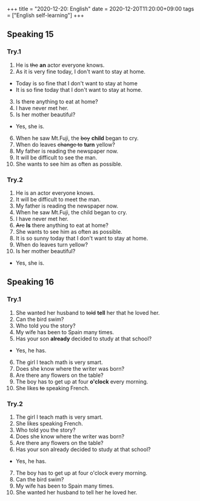 +++
title =  "2020-12-20: English"
date = 2020-12-20T11:20:00+09:00
tags = ["English self-learning"]
+++

## Speaking 15

### Try.1

1. He is ~~the~~ **an** actor everyone knows.
2. As it is very fine today, I don't want to stay at home.
  - Today is so fine that I don't want to stay at home
  - It is so fine today that I don't want to stay at home.
3. Is there anything to eat at home?
4. I have never met her.
5. Is her mother beautiful?
  - Yes, she is.
6. When he saw Mt.Fuji, the ~~boy~~ **child** began to cry.
7. When do leaves ~~change to~~ **turn** yellow?
8. My father is reading the newspaper now.
9. It will be difficult to see the man.
10. She wants to see him as often as possible.

### Try.2

1. He is an actor everyone knows.
2. It will be difficult to meet the man.
3. My father is reading the newspaper now.
4. When he saw Mt.Fuji, the child began to cry.
5. I have never met her.
6. ~~Are~~ **Is** there anything to eat at home?
7. She wants to see him as often as possible.
8. It is so sunny today that I don't want to stay at home.
9. When do leaves turn yellow?
10. Is her mother beautiful?
  - Yes, she is.

## Speaking 16

### Try.1

1. She wanted her husband to ~~told~~ **tell** her that he loved her.
2. Can the bird swim?
3. Who told you the story?
4. My wife has been to Spain many times.
5. Has your son **already** decided to study at that school?
  - Yes, he has.
6. The girl I teach math is very smart.
7. Does she know where the writer was born?
8. Are there any flowers on the table?
9. The boy has to get up at four **o'clock** every morning.
10. She likes ~~to~~ speaking French.

### Try.2

1. The girl I teach math is very smart.
2. She likes speaking French.
3. Who told you the story?
4. Does she know where the writer was born?
5. Are there any flowers on the table?
6. Has your son already decided to study at that school?
  - Yes, he has.
7. The boy has to get up at four o'clock every morning.
8. Can the bird swim?
9. My wife has been to Spain many times.
10. She wanted her husband to tell her he loved her.
